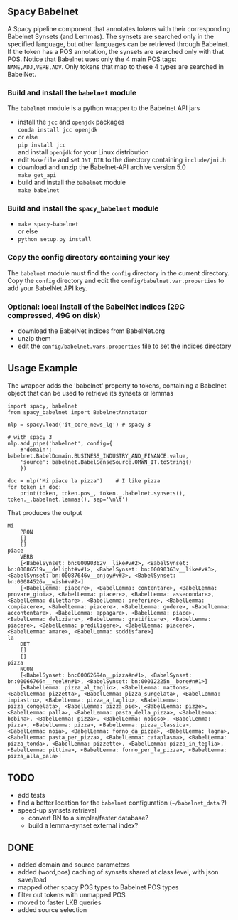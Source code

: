 ## Spacy Babelnet

A Spacy pipeline component that annotates tokens with their corresponding Babelnet Synsets (and Lemmas).
The synsets are searched only in the specified language, but other languages can be retrieved through Babelnet.
If the token has a POS annotation, the synsets are searched only with that POS.
Notice that Babelnet uses only the 4 main POS tags: `NAME,ADJ,VERB,ADV`.
Only tokens that map to these 4 types are searched in BabelNet.

### Build and install the `babelnet` module
The `babelnet` module is a python wrapper to the Babelnet API jars
- install the `jcc` and `openjdk` packages \
  `conda install jcc openjdk`
- or else \
  `pip install jcc` \
    and install `openjdk` for your Linux distribution
- edit `Makefile` and set `JNI_DIR` to the directory containing `include/jni.h`
- download and unzip the Babelnet-API archive version 5.0 \
  `make get_api`
- build and install the `babelnet` module \
  `make babelnet`

### Build and install the `spacy_babelnet` module
- `make spacy-babelnet` \
  or else
- `python setup.py install`

### Copy the config directory containing your key
The `babelnet` module must find the `config` directory in the current directory. 
Copy the `config` directory and edit the `config/babelnet.var.properties` to add your BabelNet API key.

### Optional: local install of the BabelNet indices (29G compressed, 49G on disk)
- download the BabelNet indices from BabelNet.org
- unzip them
- edit the `config/babelnet.vars.properties` file to set the indices directory

## Usage Example
The wrapper adds the 'babelnet' property to tokens, containing a Babelnet object that can be used to retrieve its synsets or lemmas
```
import spacy, babelnet
from spacy_babelnet import BabelnetAnnotator

nlp = spacy.load('it_core_news_lg')	# spacy 3

# with spacy 3
nlp.add_pipe('babelnet', config={
	#'domain': babelnet.BabelDomain.BUSINESS_INDUSTRY_AND_FINANCE.value,
	'source': babelnet.BabelSenseSource.OMWN_IT.toString()
	})

doc = nlp('Mi piace la pizza')    # I like pizza
for token in doc:
    print(token, token.pos_, token._.babelnet.synsets(), token._.babelnet.lemmas(), sep='\n\t')
```
That produces the output

	Mi
        PRON
        []
        []
	piace
        VERB
        [<BabelSynset: bn:00090362v__like#v#2>, <BabelSynset: bn:00086519v__delight#v#1>, <BabelSynset: bn:00090363v__like#v#3>, <BabelSynset: bn:00087646v__enjoy#v#3>, <BabelSynset: bn:00084526v__wish#v#2>]
        [<BabelLemma: piacere>, <BabelLemma: contentare>, <BabelLemma: provare_gioia>, <BabelLemma: piacere>, <BabelLemma: assecondare>, <BabelLemma: dilettare>, <BabelLemma: preferire>, <BabelLemma: compiacere>, <BabelLemma: piacere>, <BabelLemma: godere>, <BabelLemma: accontentare>, <BabelLemma: appagare>, <BabelLemma: piace>, <BabelLemma: deliziare>, <BabelLemma: gratificare>, <BabelLemma: piacere>, <BabelLemma: prediligere>, <BabelLemma: piacere>, <BabelLemma: amare>, <BabelLemma: soddisfare>]
	la
        DET
        []
        []
	pizza
        NOUN
        [<BabelSynset: bn:00062694n__pizza#n#1>, <BabelSynset: bn:00066766n__reel#n#1>, <BabelSynset: bn:00012225n__bore#n#1>]
        [<BabelLemma: pizza_al_taglio>, <BabelLemma: mattone>, <BabelLemma: pizzetta>, <BabelLemma: pizza_surgelata>, <BabelLemma: impiastro>, <BabelLemma: pizza_a_taglio>, <BabelLemma: pizza_congelata>, <BabelLemma: pizza_pie>, <BabelLemma: pizze>, <BabelLemma: palla>, <BabelLemma: pasta_della_pizza>, <BabelLemma: bobina>, <BabelLemma: pizza>, <BabelLemma: noioso>, <BabelLemma: pizza>, <BabelLemma: pizza>, <BabelLemma: pizza_classica>, <BabelLemma: noia>, <BabelLemma: forno_da_pizza>, <BabelLemma: lagna>, <BabelLemma: pasta_per_pizza>, <BabelLemma: cataplasma>, <BabelLemma: pizza_tonda>, <BabelLemma: pizzette>, <BabelLemma: pizza_in_teglia>, <BabelLemma: pittima>, <BabelLemma: forno_per_la_pizza>, <BabelLemma: pizza_alla_pala>]



## TODO
- add tests
- find a better location for the `babelnet` configuration (``~/babelnet_data`` ?)
- speed-up synsets retrieval
    - convert BN to a simpler/faster database?
    - build a lemma-synset external index?
## DONE
- added domain and source parameters
- added (word,pos) caching of synsets shared at class level, with json save/load
- mapped other spacy POS types to Babelnet POS types
- filter out tokens with unmapped POS
- moved to faster LKB queries
- added source selection
